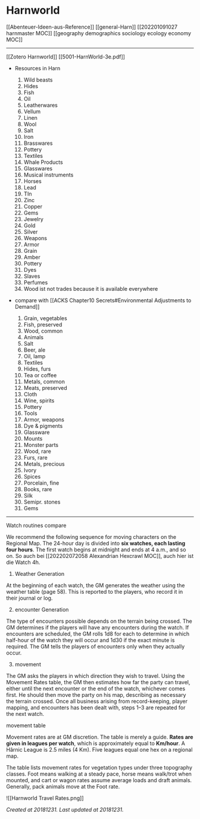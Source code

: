 # Harnworld
 [[Abenteuer-Ideen-aus-Reference]] 
 [[general-Harn]]
 [[202201091027 harnmaster MOC]] 
 [[geography demographics sociology ecology economy MOC]]
 
---
[[Zotero Harnworld]]
[[5001-HarnWorld-3e.pdf]]

- Resources in Harn
	1. Wild beasts
	2. Hides
	3. Fish
	4. Oil
	5. Leatherwares
	6. Vellum
	7. Linen
	8. Wool
	9. Salt
	10. Iron
	11. Brasswares
	12. Pottery
	13. Textiles
	14. Whale Products
	15. Glasswares
	16. Musical instruments
	17. Horses
	18. Lead
	19. TIn
	20. Zinc
	21. Copper
	22. Gems
	23. Jewelry
	24. Gold
	25. Silver
	26. Weapons
	27. Armor
	28. Grain
	29. Amber
	30. Pottery
	31. Dyes
	32. Slaves
	33. Perfumes
	34. Wood ist not trades because it is available everywhere

- compare with [[ACKS Chapter10 Secrets#Environmental Adjustments to Demand]]
	 1. Grain, vegetables 
	 2. Fish, preserved   
	 3. Wood, common      
	 4. Animals           
	 5. Salt              
	 6. Beer, ale         
	 7. Oil, lamp         
	 8. Textiles          
	 9. Hides, furs       
	 10. Tea or coffee     
	 11. Metals, common    
	 12. Meats, preserved  
	 13. Cloth             
	 14. Wine, spirits     
	 15. Pottery           
	 16. Tools             
	 17. Armor, weapons    
	 18. Dye & pigments    
	 19. Glassware         
	 20. Mounts            
	 21. Monster parts     
	 22. Wood, rare        
	 23. Furs, rare        
	 24. Metals, precious  
	 25. Ivory             
	 26. Spices            
	 27. Porcelain, fine   
	 28. Books, rare       
	 29. Silk              
	 30. Semipr. stones    
	 31. Gems              
---


Watch routines compare 

We recommend the following sequence for moving characters on the Regional Map. The 24-hour day is divided into **six watches, each lasting four hours**. The first watch begins at midnight and ends at 4 a.m., and so on.  So auch bei [[202202072058 Alexandrian Hexcrawl MOC]], auch hier ist die Watch 4h.

1. Weather Generation

At the beginning of each watch, the GM generates the weather using the weather table (page 58). This is reported to the players, who record it in their journal or log.

2. encounter Generation

The type of encounters possible depends on the terrain being crossed. The GM determines if the players will have any encounters during the watch. If encounters are scheduled, the GM rolls 1d8 for each to determine in which half-hour of the watch they will occur and 1d30 if the exact minute is required. The GM tells the players of encounters only when they actually occur.

3. movement

The GM asks the players in which direction they wish to travel. Using the Movement Rates table, the GM then estimates how far the party can travel, either until the next encounter or the end of the watch, whichever comes first. He should then move the party on his map, describing as necessary the terrain crossed. Once all business arising from record-keeping, player mapping, and encounters has been dealt with, steps 1–3 are repeated for the next watch.

movement table

Movement rates are at GM discretion. The table is merely a guide. **Rates are given in leagues per watch**, which is approximately equal to **Km/hour**. A Hârnic League is 2.5 miles (4 Km). Five leagues equal one hex on a regional map.

The table lists movement rates for vegetation types under three topography classes. Foot means walking at a steady pace, horse means walk/trot when mounted, and cart or wagon rates assume average loads and draft animals. Generally, pack animals move at the Foot rate.

![[Harnworld Travel Rates.png]]



_Created at 20181231._
_Last updated at 20181231._



